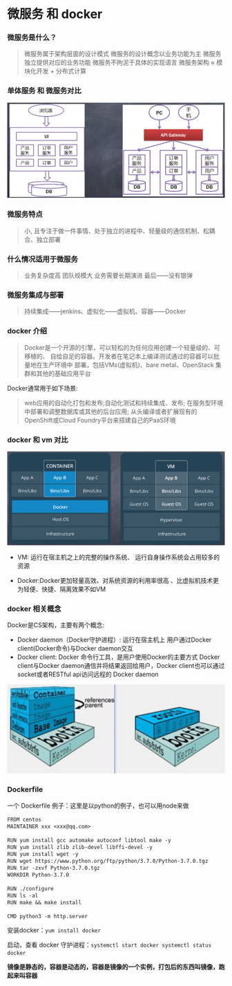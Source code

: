 # 微服务 和 docker

### 微服务是什么？
> 微服务属于架构层面的设计模式
> 微服务的设计概念以业务功能为主 
> 微服务独立提供对应的业务功能 
> 微服务不拘泥于具体的实现语言
> 微服务架构 ≈ 模块化开发 + 分布式计算

### 单体服务 和 微服务对比

![](../assert/small-server.png)

### 微服务特点

> 小, 且专注于做一件事情、处于独立的进程中、轻量级的通信机制、松耦合、独立部署

### 什么情况适用于微服务

> 业务复杂度高 团队规模大 业务需要长期演进 最后——没有银弹

### 微服务集成与部署

> 持续集成——jenkins、虚拟化——虚拟机、容器——Docker

### docker 介绍

> Docker是一个开源的引擎，可以轻松的为任何应用创建一个轻量级的、可移植的、 自给自足的容器。开发者在笔记本上编译测试通过的容器可以批量地在生产环境中 部署，包括VMs(虚拟机)、bare metal、OpenStack 集群和其他的基础应用平台

Docker通常用于如下场景:

> web应用的自动化打包和发布;自动化测试和持续集成、发布; 在服务型环境中部署和调整数据库或其他的后台应用; 从头编译或者扩展现有的OpenShift或Cloud Foundry平台来搭建自己的PaaS环境

### docker 和 vm 对比

![](../assert/docker-vs-vm.png)

- VM: 运行在宿主机之上的完整的操作系统、 运行自身操作系统会占用较多的资源

- Docker:Docker更加轻量高效、对系统资源的利用率很高 、比虚拟机技术更为轻便、快捷、隔离效果不如VM

### docker 相关概念

Docker是CS架构，主要有两个概念:
- Docker daemon（Docker守护进程）:
  运行在宿主机上
  用户通过Docker client(Docker命令)与Docker daemon交互
- Docker client:
  Docker 命令行工具，是用户使用Docker的主要方式 Docker client与Docker daemon通信并将结果返回给用户，Docker client也可以通过socket或者RESTful api访问远程的 Docker daemon

![](../assert/docker-info.png)

### Dockerfile

一个 Dockerfile 例子：这里是以python的例子，也可以用node来做

```shell
FROM centos
MAINTAINER xxx <xxx@qq.com>

RUN yum install gcc automake autoconf libtool make -y
RUN yum install zlib zlib-devel libffi-devel -y
RUN yum install wget -y
RUN wget https://www.python.org/ftp/python/3.7.0/Python-3.7.0.tgz
RUN tar -zxvf Python-3.7.0.tgz
WORKDIR Python-3.7.0

RUN ./configure
RUN ls -al
RUN make && make install

CMD python3 -m http.server
```

安装docker：`yum install docker`

启动，查看 docker 守护进程：`systemctl start docker systemctl status docker`

**镜像是静态的，容器是动态的，容器是镜像的一个实例，打包后的东西叫镜像，跑起来叫容器**